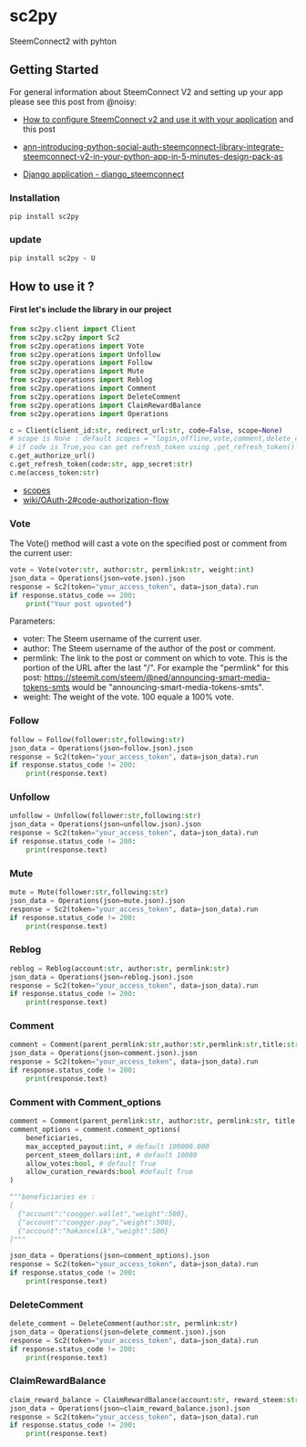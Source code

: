# sc2py
SteemConnect2 with pyhton

## Getting Started
For general information about SteemConnect V2 and setting up your app please see
this post from @noisy:
- [How to configure SteemConnect v2 and use it with your application](https://busy.org/steemconnect/@noisy/how-to-configure-steemconnect-v2-and-use-it-with-your-application-how-it-works-and-how-it-is-different-from-v1)
and this post
- [ann-introducing-python-social-auth-steemconnect-library-integrate-steemconnect-v2-in-your-python-app-in-5-minutes-design-pack-as](https://steemit.com/steemconnect/@noisy/ann-introducing-python-social-auth-steemconnect-library-integrate-steemconnect-v2-in-your-python-app-in-5-minutes-design-pack-as)

- [Django application - django_steemconnect](https://github.com/hakancelik96/django_steemconnect)

### Installation
`pip install sc2py`

### update
`pip install sc2py - U`

## How to use it ?

#### First let's include the library in our project

```python
from sc2py.client import Client
from sc2py.sc2py import Sc2
from sc2py.operations import Vote
from sc2py.operations import Unfollow
from sc2py.operations import Follow
from sc2py.operations import Mute
from sc2py.operations import Reblog
from sc2py.operations import Comment
from sc2py.operations import DeleteComment
from sc2py.operations import ClaimRewardBalance
from sc2py.operations import Operations

c = Client(client_id:str, redirect_url:str, code=False, scope=None)
# scope is None : default scopes = "login,offline,vote,comment,delete_comment,comment_options,custom_json,claim_reward_balance"
# if code is True,you can get refresh_token using ,get_refresh_token()
c.get_authorize_url()
c.get_refresh_token(code:str, app_secret:str)
c.me(access_token:str)
```
- [scopes](https://github.com/steemit/steemconnect/wiki/OAuth-2#scopes)
- [wiki/OAuth-2#code-authorization-flow](https://github.com/steemit/steemconnect/wiki/OAuth-2#code-authorization-flow)


### Vote

The Vote() method will cast a vote on the specified post or comment from the current user:

```python
vote = Vote(voter:str, author:str, permlink:str, weight:int)
json_data = Operations(json=vote.json).json
response = Sc2(token="your_access_token", data=json_data).run
if response.status_code == 200:
    print("Your post upvoted")
```
Parameters:
- voter: The Steem username of the current user.
- author: The Steem username of the author of the post or comment.
- permlink: The link to the post or comment on which to vote. This is the portion of the URL after the last "/". For example the "permlink" for this post: https://steemit.com/steem/@ned/announcing-smart-media-tokens-smts would be "announcing-smart-media-tokens-smts".
- weight: The weight of the vote. 100 equale a 100% vote.

### Follow

```python
follow = Follow(follower:str,following:str)
json_data = Operations(json=follow.json).json
response = Sc2(token="your_access_token", data=json_data).run
if response.status_code != 200:
    print(response.text)
```

### Unfollow

```python
unfollow = Unfollow(follower:str,following:str)
json_data = Operations(json=unfollow.json).json
response = Sc2(token="your_access_token", data=json_data).run
if response.status_code != 200:
    print(response.text)
```

### Mute

```python
mute = Mute(follower:str,following:str)
json_data = Operations(json=mute.json).json
response = Sc2(token="your_access_token", data=json_data).run
if response.status_code != 200:
    print(response.text)
```

### Reblog

```python
reblog = Reblog(account:str, author:str, permlink:str)
json_data = Operations(json=reblog.json).json
response = Sc2(token="your_access_token", data=json_data).run
if response.status_code != 200:
    print(response.text)
```


### Comment

```python
comment = Comment(parent_permlink:str,author:str,permlink:str,title:str,body:str,json_metadata:dict)
json_data = Operations(json=comment.json).json
response = Sc2(token="your_access_token", data=json_data).run
if response.status_code != 200:
    print(response.text)
```

### Comment with Comment_options

```python
comment = Comment(parent_permlink:str, author:str, permlink:str, title:str, body:str, json_metadata:dict)
comment_options = comment.comment_options(
    beneficiaries,
    max_accepted_payout:int, # default 100000.000
    percent_steem_dollars:int, # default 10000
    allow_votes:bool, # default True
    allow_curation_rewards:bool #default True
)

"""beneficiaries ex :
[
  {"account":"coogger.wallet","weight":500},
  {"account":"coogger.pay","weight":500},
  {"account":"hakancelik","weight":500}
]"""

json_data = Operations(json=comment_options).json
response = Sc2(token="your_access_token", data=json_data).run
if response.status_code != 200:
    print(response.text)
```

### DeleteComment

```python
delete_comment = DeleteComment(author:str, permlink:str)
json_data = Operations(json=delete_comment.json).json
response = Sc2(token="your_access_token", data=json_data).run
if response.status_code != 200:
    print(response.text)
```

### ClaimRewardBalance

```python
claim_reward_balance = ClaimRewardBalance(account:str, reward_steem:str, reward_sbd:str, reward_vests:str)
json_data = Operations(json=claim_reward_balance.json).json
response = Sc2(token="your_access_token", data=json_data).run
if response.status_code != 200:
    print(response.text)
```
